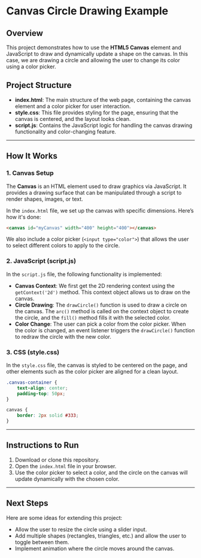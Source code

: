 
# Canvas Circle Drawing Example

## Overview

This project demonstrates how to use the **HTML5 Canvas** element and JavaScript to draw and dynamically update a shape on the canvas. In this case, we are drawing a circle and allowing the user to change its color using a color picker.

## Project Structure

- **index.html**: The main structure of the web page, containing the canvas element and a color picker for user interaction.
- **style.css**: This file provides styling for the page, ensuring that the canvas is centered, and the layout looks clean.
- **script.js**: Contains the JavaScript logic for handling the canvas drawing functionality and color-changing feature.

---

## How It Works

### 1. **Canvas Setup**

The **Canvas** is an HTML element used to draw graphics via JavaScript. It provides a drawing surface that can be manipulated through a script to render shapes, images, or text.

In the `index.html` file, we set up the canvas with specific dimensions. Here’s how it's done:

```html
<canvas id="myCanvas" width="400" height="400"></canvas>
```

We also include a color picker (`<input type="color">`) that allows the user to select different colors to apply to the circle.

### 2. **JavaScript (script.js)**

In the `script.js` file, the following functionality is implemented:

- **Canvas Context**: We first get the 2D rendering context using the `getContext('2d')` method. This context object allows us to draw on the canvas.
- **Circle Drawing**: The `drawCircle()` function is used to draw a circle on the canvas. The `arc()` method is called on the context object to create the circle, and the `fill()` method fills it with the selected color.
- **Color Change**: The user can pick a color from the color picker. When the color is changed, an event listener triggers the `drawCircle()` function to redraw the circle with the new color.

### 3. **CSS (style.css)**

In the `style.css` file, the canvas is styled to be centered on the page, and other elements such as the color picker are aligned for a clean layout.

```css
.canvas-container {
    text-align: center;
    padding-top: 50px;
}

canvas {
    border: 2px solid #333;
}
```

---

## Instructions to Run

1. Download or clone this repository.
2. Open the `index.html` file in your browser.
3. Use the color picker to select a color, and the circle on the canvas will update dynamically with the chosen color.

---

## Next Steps

Here are some ideas for extending this project:
- Allow the user to resize the circle using a slider input.
- Add multiple shapes (rectangles, triangles, etc.) and allow the user to toggle between them.
- Implement animation where the circle moves around the canvas.
